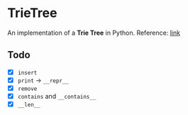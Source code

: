 # TrieTree

An implementation of a **Trie Tree** in Python. Reference: [link](https://en.wikipedia.org/wiki/Trie)

## Todo

- [x] `insert`
- [x] `print` -> `__repr__`
- [x] `remove`
- [x] `contains` and `__contains__` 
- [x] `__len__`